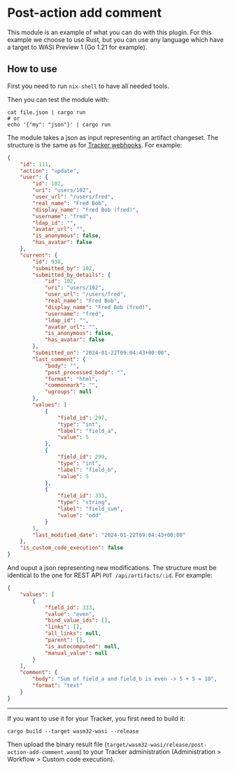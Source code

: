 # Post-action add comment

This module is an example of what you can do with this plugin. For this example we choose to use Rust, but you can use
any language which have a target to WASI Preview 1 (Go 1.21 for example).

## How to use

First you need to run `nix-shell` to have all needed tools.

Then you can test the module with:

```shell
cat file.json | cargo run
# or
echo '{"my": "json"}' | cargo run
```

The module takes a json as input representing an artifact changeset. The structure is the same as
for [Tracker webhooks](https://docs.tuleap.org/user-guide/integration/webhook.html#tracker). For example:

```json
{
    "id": 111,
    "action": "update",
    "user": {
        "id": 102,
        "uri": "users/102",
        "user_url": "/users/fred",
        "real_name": "Fred Bob",
        "display_name": "Fred Bob (fred)",
        "username": "fred",
        "ldap_id": "",
        "avatar_url": "",
        "is_anonymous": false,
        "has_avatar": false
    },
    "current": {
        "id": 938,
        "submitted_by": 102,
        "submitted_by_details": {
            "id": 102,
            "uri": "users/102",
            "user_url": "/users/fred",
            "real_name": "Fred Bob",
            "display_name": "Fred Bob (fred)",
            "username": "fred",
            "ldap_id": "",
            "avatar_url": "",
            "is_anonymous": false,
            "has_avatar": false
        },
        "submitted_on": "2024-01-22T09:04:43+00:00",
        "last_comment": {
            "body": "",
            "post_processed_body": "",
            "format": "html",
            "commonmark": "",
            "ugroups": null
        },
        "values": [
            {
                "field_id": 297,
                "type": "int",
                "label": "field_a",
                "value": 5
            },
            {
                "field_id": 299,
                "type": "int",
                "label": "field_b",
                "value": 5
            },
            {
                "field_id": 333,
                "type": "string",
                "label": "field_sum",
                "value": "odd"
            }
        ],
        "last_modified_date": "2024-01-22T09:04:43+00:00"
    },
    "is_custom_code_execution": false
}
```

And ouput a json representing new modifications. The structure must be identical to the one for REST
API `PUT /api/artifacts/:id`. For example:

```json
{
    "values": [
        {
            "field_id": 333,
            "value": "even",
            "bind_value_ids": [],
            "links": [],
            "all_links": null,
            "parent": [],
            "is_autocomputed": null,
            "manual_value": null
        }
    ],
    "comment": {
        "body": "Sum of field_a and field_b is even -> 5 + 5 = 10",
        "format": "text"
    }
}
```

---

If you want to use it for your Tracker, you first need to build it:

```shell
cargo build --target wasm32-wasi --release
```

Then upload the binary result file (`target/wasm32-wasi/release/post-action-add-comment.wasm`) to your Tracker
administration (Administration > Workflow > Custom code execution).
